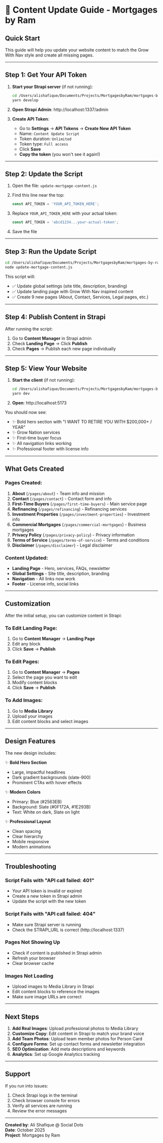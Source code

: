 # 🚀 Content Update Guide - Mortgages by Ram

## Quick Start

This guide will help you update your website content to match the Grow With Nav style and create all missing pages.

---

## Step 1: Get Your API Token

1. **Start your Strapi server** (if not running):
   ```bash
   cd /Users/alishafique/Documents/Projects/MortgagesbyRam/mortgages-by-ram/server
   yarn develop
   ```

2. **Open Strapi Admin**: http://localhost:1337/admin

3. **Create API Token**:
   - Go to **Settings** → **API Tokens** → **Create New API Token**
   - Name: `Content Update Script`
   - Token duration: `Unlimited`
   - Token type: `Full access`
   - Click **Save**
   - **Copy the token** (you won't see it again!)

---

## Step 2: Update the Script

1. Open the file: `update-mortgage-content.js`

2. Find this line near the top:
   ```javascript
   const API_TOKEN = 'YOUR_API_TOKEN_HERE';
   ```

3. Replace `YOUR_API_TOKEN_HERE` with your actual token:
   ```javascript
   const API_TOKEN = 'abcd1234...your-actual-token';
   ```

4. Save the file

---

## Step 3: Run the Update Script

```bash
cd /Users/alishafique/Documents/Projects/MortgagesbyRam/mortgages-by-ram
node update-mortgage-content.js
```

This script will:
- ✅ Update global settings (site title, description, branding)
- ✅ Update landing page with Grow With Nav inspired content
- ✅ Create 9 new pages (About, Contact, Services, Legal pages, etc.)

---

## Step 4: Publish Content in Strapi

After running the script:

1. Go to **Content Manager** in Strapi admin
2. Check **Landing Page** → Click **Publish**
3. Check **Pages** → Publish each new page individually

---

## Step 5: View Your Website

1. **Start the client** (if not running):
   ```bash
   cd /Users/alishafique/Documents/Projects/MortgagesbyRam/mortgages-by-ram/client
   yarn dev
   ```

2. **Open**: http://localhost:5173

You should now see:
- ✨ Bold hero section with "I WANT TO RETIRE YOU WITH $200,000+ / YEAR"
- ✨ Grow Nation services
- ✨ First-time buyer focus
- ✨ All navigation links working
- ✨ Professional footer with license info

---

## What Gets Created

### Pages Created:
1. **About** (`/pages/about`) - Team info and mission
2. **Contact** (`/pages/contact`) - Contact form and info
3. **First-Time Buyers** (`/pages/first-time-buyers`) - Main service page
4. **Refinancing** (`/pages/refinancing`) - Refinancing services
5. **Investment Properties** (`/pages/investment-properties`) - Investment info
6. **Commercial Mortgages** (`/pages/commercial-mortgages`) - Business mortgages
7. **Privacy Policy** (`/pages/privacy-policy`) - Privacy information
8. **Terms of Service** (`/pages/terms-of-service`) - Terms and conditions
9. **Disclaimer** (`/pages/disclaimer`) - Legal disclaimer

### Content Updated:
- **Landing Page** - Hero, services, FAQs, newsletter
- **Global Settings** - Site title, description, branding
- **Navigation** - All links now work
- **Footer** - License info, social links

---

## Customization

After the initial setup, you can customize content in Strapi:

### To Edit Landing Page:
1. Go to **Content Manager** → **Landing Page**
2. Edit any block
3. Click **Save** → **Publish**

### To Edit Pages:
1. Go to **Content Manager** → **Pages**
2. Select the page you want to edit
3. Modify content blocks
4. Click **Save** → **Publish**

### To Add Images:
1. Go to **Media Library**
2. Upload your images
3. Edit content blocks and select images

---

## Design Features

The new design includes:

✨ **Bold Hero Section**
- Large, impactful headlines
- Dark gradient backgrounds (slate-900)
- Prominent CTAs with hover effects

✨ **Modern Colors**
- Primary: Blue (#2563EB)
- Background: Slate (#0F172A, #1E293B)
- Text: White on dark, Slate on light

✨ **Professional Layout**
- Clean spacing
- Clear hierarchy
- Mobile responsive
- Modern animations

---

## Troubleshooting

### Script Fails with "API call failed: 401"
- Your API token is invalid or expired
- Create a new token in Strapi admin
- Update the script with the new token

### Script Fails with "API call failed: 404"
- Make sure Strapi server is running
- Check the STRAPI_URL is correct (http://localhost:1337)

### Pages Not Showing Up
- Check if content is published in Strapi admin
- Refresh your browser
- Clear browser cache

### Images Not Loading
- Upload images to Media Library in Strapi
- Edit content blocks to reference the images
- Make sure image URLs are correct

---

## Next Steps

1. **Add Real Images**: Upload professional photos to Media Library
2. **Customize Copy**: Edit content in Strapi to match your brand voice
3. **Add Team Photos**: Upload team member photos for Person Card
4. **Configure Forms**: Set up contact forms and newsletter integration
5. **SEO Optimization**: Add meta descriptions and keywords
6. **Analytics**: Set up Google Analytics tracking

---

## Support

If you run into issues:

1. Check Strapi logs in the terminal
2. Check browser console for errors
3. Verify all services are running
4. Review the error messages

---

**Created by**: Ali Shafique @ Social Dots  
**Date**: October 2025  
**Project**: Mortgages by Ram

